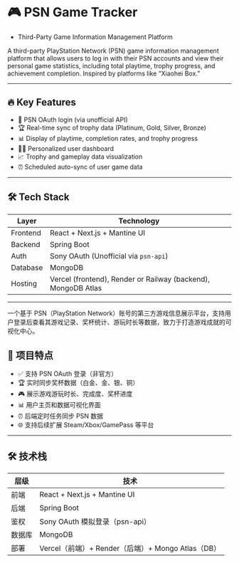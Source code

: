 # 🎮 PSN Game Tracker
- Third-Party Game Information Management Platform

A third-party PlayStation Network (PSN) game information management platform that allows users to log in with their PSN accounts and view their personal game statistics, including total playtime, trophy progress, and achievement completion. Inspired by platforms like “Xiaohei Box.”

---

## 🔥 Key Features

- 🔐 PSN OAuth login (via unofficial API)
- 🏆 Real-time sync of trophy data (Platinum, Gold, Silver, Bronze)
- 📊 Display of playtime, completion rates, and trophy progress
- 🧑‍💻 Personalized user dashboard
- 📈 Trophy and gameplay data visualization
- ⏰ Scheduled auto-sync of user game data

---

## 🛠 Tech Stack

| Layer     | Technology                    |
|-----------|-------------------------------|
| Frontend  | React + Next.js + Mantine UI |
| Backend   | Spring Boot |
| Auth      | Sony OAuth (Unofficial via `psn-api`) |
| Database  | MongoDB |
| Hosting   | Vercel (frontend), Render or Railway (backend), MongoDB Atlas |

---

一个基于 PSN（PlayStation Network）账号的第三方游戏信息展示平台，支持用户登录后查看其游戏记录、奖杯统计、游玩时长等数据，致力于打造游戏成就的可视化中心。

## 📌 项目特点

- ✅ 支持 PSN OAuth 登录（非官方）
- 🏆 实时同步奖杯数据（白金、金、银、铜）
- 🎮 展示游戏游玩时长、完成度、奖杯进度
- 📊 用户主页和数据可视化界面
- ⏰ 后端定时任务同步 PSN 数据
- 🌐 支持后续扩展 Steam/Xbox/GamePass 等平台

---

## 🛠️ 技术栈

| 层级   | 技术               |
|--------|--------------------|
| 前端   | React + Next.js + Mantine UI |
| 后端   | Spring Boot |
| 鉴权   | Sony OAuth 模拟登录（psn-api） |
| 数据库 | MongoDB |
| 部署   | Vercel（前端）+ Render（后端）+ Mongo Atlas（DB） |



